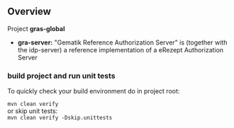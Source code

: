 ## Overview

Project **gras-global**

* **gra-server:** "Gematik Reference Authorization Server"
  is (together with the idp-server) a reference implementation of a eRezept Authorization Server
  <br>

### build project and run unit tests

To quickly check your build environment do in project root:

`mvn clean verify`
<br> or skip unit tests: <br>
`mvn clean verify -Dskip.unittests`

